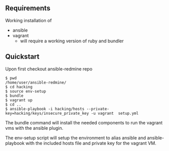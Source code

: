 ## Requirements

Working installation of 

* ansible
* vagrant
  * will require a working version of ruby and bundler

## Quickstart

Upon first checkout ansible-redmine repo

    $ pwd
    /home/user/ansible-redmine/
    $ cd hacking
    $ source env-setup
    $ bundle
    $ vagrant up
    $ cd ..
    $ ansible-playbook -i hacking/hosts --private-key=hacking/keys/insecure_private_key -u vagrant  setup.yml
    

The bundle command will install the needed components to run the vagrant
vms with the ansible plugin.

The env-setup script will setup the environment to alias ansible and
ansible-playbook with the included hosts file and private key for the vagrant
VM.
